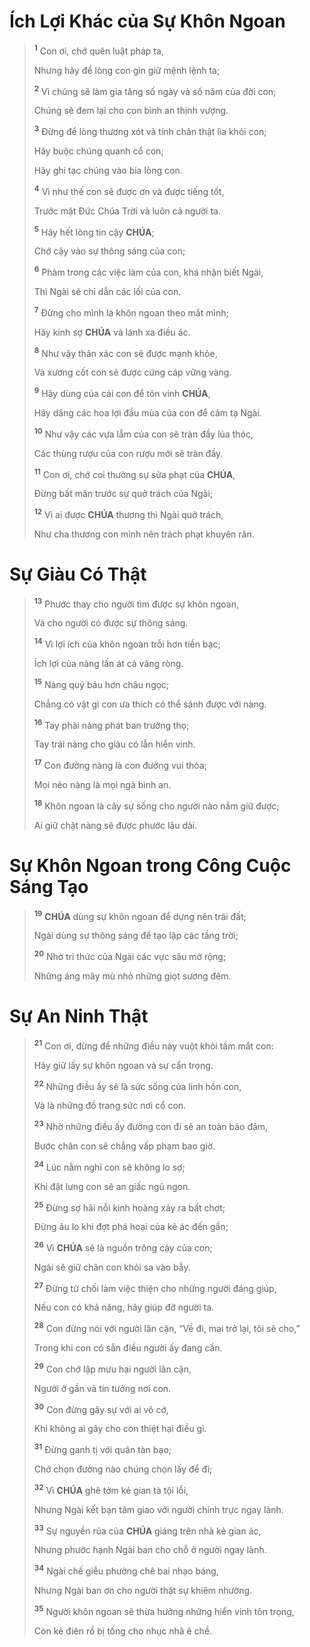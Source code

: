 # Ích Lợi Khác của Sự Khôn Ngoan

> <sup><b>1</b></sup> Con ơi, chớ quên luật pháp ta,
>
> Nhưng hãy để lòng con gìn giữ mệnh lệnh ta;
>
> <sup><b>2</b></sup> Vì chúng sẽ làm gia tăng số ngày và số năm của đời con;
>
> Chúng sẽ đem lại cho con bình an thịnh vượng.
>
> <sup><b>3</b></sup> Đừng để lòng thương xót và tính chân thật lìa khỏi con;
>
> Hãy buộc chúng quanh cổ con;
>
> Hãy ghi tạc chúng vào bia lòng con.
>
> <sup><b>4</b></sup> Vì như thế con sẽ được ơn và được tiếng tốt,
>
> Trước mặt Đức Chúa Trời và luôn cả người ta.
>
> <sup><b>5</b></sup> Hãy hết lòng tin cậy **CHÚA**;
>
> Chớ cậy vào sự thông sáng của con;
>
> <sup><b>6</b></sup> Phàm trong các việc làm của con, khá nhận biết Ngài,
>
> Thì Ngài sẽ chỉ dẫn các lối của con.
>
> <sup><b>7</b></sup> Đừng cho mình là khôn ngoan theo mắt mình;
>
> Hãy kính sợ **CHÚA** và lánh xa điều ác.
>
> <sup><b>8</b></sup> Như vậy thân xác con sẽ được mạnh khỏe,
>
> Và xương cốt con sẽ được cứng cáp vững vàng.
>
> <sup><b>9</b></sup> Hãy dùng của cải con để tôn vinh **CHÚA**,
>
> Hãy dâng các hoa lợi đầu mùa của con để cảm tạ Ngài.
>
> <sup><b>10</b></sup> Như vậy các vựa lẫm của con sẽ tràn đầy lúa thóc,
>
> Các thùng rượu của con rượu mới sẽ tràn đầy.
>
> <sup><b>11</b></sup> Con ơi, chớ coi thường sự sửa phạt của **CHÚA**,
>
> Đừng bất mãn trước sự quở trách của Ngài;
>
> <sup><b>12</b></sup> Vì ai được **CHÚA** thương thì Ngài quở trách,
>
> Như cha thương con mình nên trách phạt khuyên răn.

# Sự Giàu Có Thật

> <sup><b>13</b></sup> Phước thay cho người tìm được sự khôn ngoan,
>
> Và cho người có được sự thông sáng.
>
> <sup><b>14</b></sup> Vì lợi ích của khôn ngoan trỗi hơn tiền bạc;
>
> Ích lợi của nàng lấn át cả vàng ròng.
>
> <sup><b>15</b></sup> Nàng quý báu hơn châu ngọc;
>
> Chẳng có vật gì con ưa thích có thể sánh được với nàng.
>
> <sup><b>16</b></sup> Tay phải nàng phát ban trường thọ;
>
> Tay trái nàng cho giàu có lẫn hiển vinh.
>
> <sup><b>17</b></sup> Con đường nàng là con đường vui thỏa;
>
> Mọi nẻo nàng là mọi ngả bình an.
>
> <sup><b>18</b></sup> Khôn ngoan là cây sự sống cho người nào nắm giữ được;
>
> Ai giữ chặt nàng sẽ được phước lâu dài.

# Sự Khôn Ngoan trong Công Cuộc Sáng Tạo

> <sup><b>19</b></sup> **CHÚA** dùng sự khôn ngoan để dựng nên trái đất;
>
> Ngài dùng sự thông sáng để tạo lập các tầng trời;
>
> <sup><b>20</b></sup> Nhờ tri thức của Ngài các vực sâu mở rộng;
>
> Những áng mây mù nhỏ những giọt sương đêm.

# Sự An Ninh Thật

> <sup><b>21</b></sup> Con ơi, đừng để những điều này vuột khỏi tầm mắt con:
>
> Hãy giữ lấy sự khôn ngoan và sự cẩn trọng.
>
> <sup><b>22</b></sup> Những điều ấy sẽ là sức sống của linh hồn con,
>
> Và là những đồ trang sức nơi cổ con.
>
> <sup><b>23</b></sup> Nhờ những điều ấy đường con đi sẽ an toàn bảo đảm,
>
> Bước chân con sẽ chẳng vấp phạm bao giờ.
>
> <sup><b>24</b></sup> Lúc nằm nghỉ con sẽ không lo sợ;
>
> Khi đặt lưng con sẽ an giấc ngủ ngon.
>
> <sup><b>25</b></sup> Đừng sợ hãi nỗi kinh hoàng xảy ra bất chợt;
>
> Đừng âu lo khi đợt phá hoại của kẻ ác đến gần;
>
> <sup><b>26</b></sup> Vì **CHÚA** sẽ là nguồn trông cậy của con;
>
> Ngài sẽ giữ chân con khỏi sa vào bẫy.
>
> <sup><b>27</b></sup> Đừng từ chối làm việc thiện cho những người đáng giúp,
>
> Nếu con có khả năng, hãy giúp đỡ người ta.
>
> <sup><b>28</b></sup> Con đừng nói với người lân cận, “Về đi, mai trở lại, tôi sẽ cho,”
>
> Trong khi con có sẵn điều người ấy đang cần.
>
> <sup><b>29</b></sup> Con chớ lập mưu hại người lân cận,
>
> Người ở gần và tin tưởng nơi con.
>
> <sup><b>30</b></sup> Con đừng gây sự với ai vô cớ,
>
> Khi không ai gây cho con thiệt hại điều gì.
>
> <sup><b>31</b></sup> Đừng ganh tị với quân tàn bạo;
>
> Chớ chọn đường nào chúng chọn lấy để đi;
>
> <sup><b>32</b></sup> Vì **CHÚA** ghê tởm kẻ gian tà tội lỗi,
>
> Nhưng Ngài kết bạn tâm giao với người chính trực ngay lành.
>
> <sup><b>33</b></sup> Sự nguyền rủa của **CHÚA** giáng trên nhà kẻ gian ác,
>
> Nhưng phước hạnh Ngài ban cho chỗ ở người ngay lành.
>
> <sup><b>34</b></sup> Ngài chế giễu phường chê bai nhạo báng,
>
> Nhưng Ngài ban ơn cho người thật sự khiêm nhường.
>
> <sup><b>35</b></sup> Người khôn ngoan sẽ thừa hưởng những hiển vinh tôn trọng,
>
> Còn kẻ điên rồ bị tống cho nhục nhã ê chề.